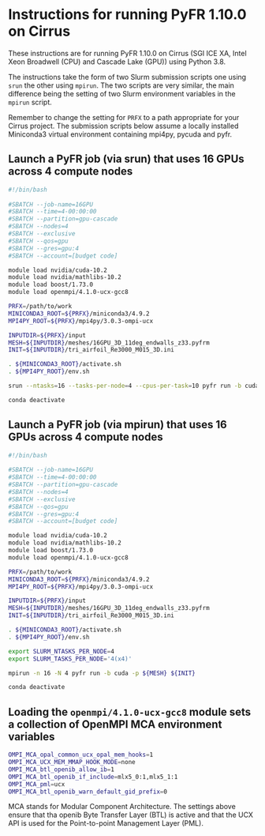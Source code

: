 Instructions for running PyFR 1.10.0 on Cirrus
==============================================

These instructions are for running PyFR 1.10.0 on Cirrus (SGI ICE XA, Intel Xeon Broadwell (CPU) and Cascade Lake (GPU)) using Python 3.8.

The instructions take the form of two Slurm submission scripts one using `srun` the other using `mpirun`.
The two scripts are very similar, the main difference being the setting of two Slurm environment variables in the `mpirun` script.

Remember to change the setting for `PRFX` to a path appropriate for your Cirrus project. The submission scripts below assume a locally installed
Miniconda3 virtual environment containing mpi4py, pycuda and pyfr.


Launch a PyFR job (via srun) that uses 16 GPUs across 4 compute nodes
---------------------------------------------------------------------

```bash
#!/bin/bash
 
#SBATCH --job-name=16GPU
#SBATCH --time=4-00:00:00
#SBATCH --partition=gpu-cascade
#SBATCH --nodes=4
#SBATCH --exclusive
#SBATCH --qos=gpu
#SBATCH --gres=gpu:4
#SBATCH --account=[budget code]

module load nvidia/cuda-10.2
module load nvidia/mathlibs-10.2
module load boost/1.73.0
module load openmpi/4.1.0-ucx-gcc8

PRFX=/path/to/work
MINICONDA3_ROOT=${PRFX}/miniconda3/4.9.2
MPI4PY_ROOT=${PRFX}/mpi4py/3.0.3-ompi-ucx

INPUTDIR=${PRFX}/input
MESH=${INPUTDIR}/meshes/16GPU_3D_11deg_endwalls_z33.pyfrm
INIT=${INPUTDIR}/tri_airfoil_Re3000_M015_3D.ini

. ${MINICONDA3_ROOT}/activate.sh
. ${MPI4PY_ROOT}/env.sh

srun --ntasks=16 --tasks-per-node=4 --cpus-per-task=10 pyfr run -b cuda -p ${MESH} ${INIT}

conda deactivate
```


Launch a PyFR job (via mpirun) that uses 16 GPUs across 4 compute nodes
-----------------------------------------------------------------------

```bash
#!/bin/bash
 
#SBATCH --job-name=16GPU
#SBATCH --time=4-00:00:00
#SBATCH --partition=gpu-cascade
#SBATCH --nodes=4
#SBATCH --exclusive
#SBATCH --qos=gpu
#SBATCH --gres=gpu:4
#SBATCH --account=[budget code]

module load nvidia/cuda-10.2
module load nvidia/mathlibs-10.2
module load boost/1.73.0
module load openmpi/4.1.0-ucx-gcc8

PRFX=/path/to/work
MINICONDA3_ROOT=${PRFX}/miniconda3/4.9.2
MPI4PY_ROOT=${PRFX}/mpi4py/3.0.3-ompi-ucx

INPUTDIR=${PRFX}/input
MESH=${INPUTDIR}/meshes/16GPU_3D_11deg_endwalls_z33.pyfrm
INIT=${INPUTDIR}/tri_airfoil_Re3000_M015_3D.ini

. ${MINICONDA3_ROOT}/activate.sh
. ${MPI4PY_ROOT}/env.sh

export SLURM_NTASKS_PER_NODE=4
export SLURM_TASKS_PER_NODE='4(x4)'

mpirun -n 16 -N 4 pyfr run -b cuda -p ${MESH} ${INIT}

conda deactivate
```


Loading the `openmpi/4.1.0-ucx-gcc8` module sets a collection of OpenMPI MCA environment variables
--------------------------------------------------------------------------------------------------

```bash
OMPI_MCA_opal_common_ucx_opal_mem_hooks=1
OMPI_MCA_UCX_MEM_MMAP_HOOK_MODE=none
OMPI_MCA_btl_openib_allow_ib=1
OMPI_MCA_btl_openib_if_include=mlx5_0:1,mlx5_1:1
OMPI_MCA_pml=ucx
OMPI_MCA_btl_openib_warn_default_gid_prefix=0
```

MCA stands for Modular Component Architecture. The settings above ensure that tha openib Byte Transfer Layer (BTL)
is active and that the UCX API is used for the Point-to-point Management Layer (PML).
